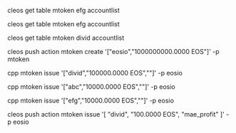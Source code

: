 cleos get table mtoken efg accountlist

cleos get table mtoken efg accountlist

cleos get table mtoken divid accountlist

cleos push action mtoken  create '["eosio","1000000000.0000 EOS"]' -p mtoken

cpp mtoken issue '["divid","100000.0000 EOS",""]' -p eosio

cpp mtoken issue '["abc","10000.0000 EOS",""]' -p eosio

cpp mtoken issue '["efg","10000.0000 EOS",""]' -p eosio

cleos push action mtoken issue '[ "divid", "100.0000 EOS", "mae_profit" ]' -p eosio

